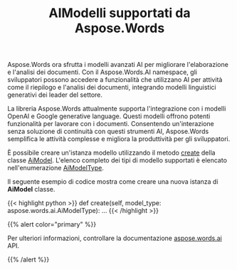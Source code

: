 ﻿---
title: AIModelli supportati da Aspose.Words
second_title: Aspose.Wordsper Python via .NET
articleTitle: Modelli supportati AI
linktitle: Modelli supportati AI
type: docs
weight: 10
description: "Aspose.Words per Python supporta i modelli OpenAI e Google AI per la sintesi e la traduzione dei documenti. Utilizzare Aspose.Words con Gpt-4o, Gpt-4o mini, Gpt-4 Turbo, GPT-3.5 Turbo, Gemini 1.5 Flash, Gemini 1.5 Flash-8B, Gemini 1.5 Pro."
url: /it/python-net/supported-ai-models/
timestamp: 2024-11-26-12-00-00
---

Aspose.Words ora sfrutta i modelli avanzati AI per migliorare l'elaborazione e l'analisi dei documenti. Con il Aspose.Words.AI namespace, gli sviluppatori possono accedere a funzionalità che utilizzano AI per attività come il riepilogo e l'analisi dei documenti, integrando modelli linguistici generativi dei leader del settore.

La libreria Aspose.Words attualmente supporta l'integrazione con i modelli OpenAI e Google generative language. Questi modelli offrono potenti funzionalità per lavorare con i documenti. Consentendo un'interazione senza soluzione di continuità con questi strumenti AI, Aspose.Words semplifica le attività complesse e migliora la produttività per gli sviluppatori.

È possibile creare un'istanza modello utilizzando il metodo [create](https://reference.aspose.com/words/python-net/aspose.words.ai/aimodel/create/) della classe [AiModel](https://reference.aspose.com/words/python-net/aspose.words.ai/aimodel/). L'elenco completo dei tipi di modello supportati è elencato nell'enumerazione [AiModelType](https://reference.aspose.com/words/python-net/aspose.words.ai/aimodeltype/).

Il seguente esempio di codice mostra come creare una nuova istanza di **AiModel** classe.

{{< highlight python >}}
def create(self, model_type: aspose.words.ai.AiModelType):
    ...
{{< /highlight >}}

{{% alert color="primary" %}}

Per ulteriori informazioni, controllare la documentazione [aspose.words.ai](https://reference.aspose.com/words/python-net/aspose.words.ai/) API.

{{% /alert %}}

